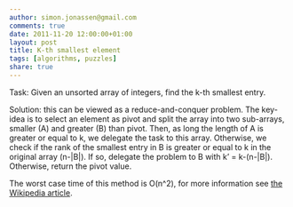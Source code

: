 ```yaml
---
author: simon.jonassen@gmail.com
comments: true
date: 2011-11-20 12:00:00+01:00
layout: post
title: K-th smallest element
tags: [algorithms, puzzles]
share: true
---
```


Task: Given an unsorted array of integers, find the k-th smallest entry.

Solution: this can be viewed as a reduce-and-conquer problem. The key-idea is to select an element as pivot and split the array into two sub-arrays, smaller (A) and greater (B) than pivot. Then, as long the length of A is greater or equal to k, we delegate the task to this array. Otherwise, we check if the rank of the smallest entry in B is greater or equal to k in the original array (n-\|B\|). If so, delegate the problem to B with k’ = k-(n-\|B\|). Otherwise, return the pivot value.

The worst case time of this method is O(n^2), for more information see [the Wikipedia article](https://en.wikipedia.org/wiki/Selection_algorithm).
